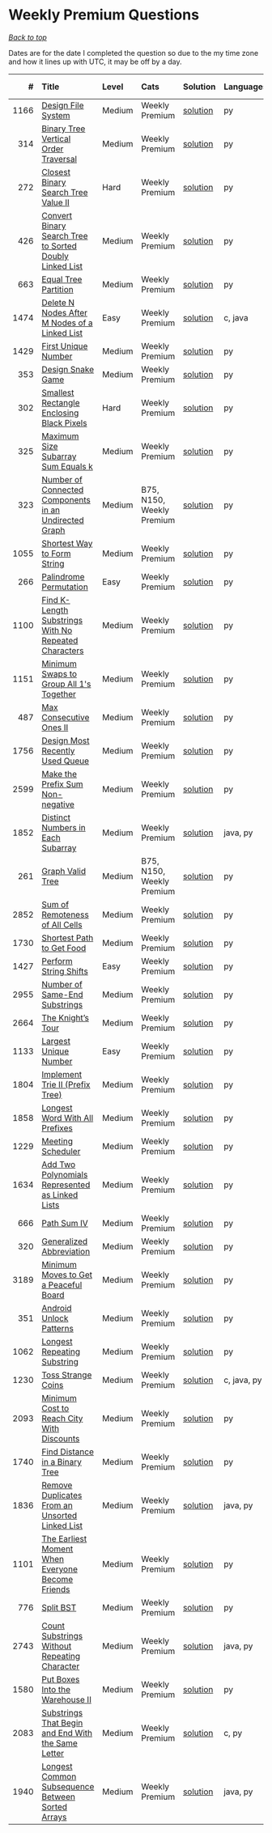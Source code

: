 # Weekly Premium Questions

*[Back to top](<../README.md>)*

Dates are for the date I completed the question so due to the my time zone and how it lines up with UTC, it may be off by a day.

|    # | Title                                                                                                                                              | Level   | Cats                      | Solution                                                                       | Languages   | Date Complete   |
|-----:|:---------------------------------------------------------------------------------------------------------------------------------------------------|:--------|:--------------------------|:-------------------------------------------------------------------------------|:------------|:----------------|
| 1166 | [Design File System](<https://leetcode.com/problems/design-file-system>)                                                                           | Medium  | Weekly Premium            | [solution](<_1166. Design File System.md>)                                     | py          | Aug 15, 2025    |
|  314 | [Binary Tree Vertical Order Traversal](<https://leetcode.com/problems/binary-tree-vertical-order-traversal>)                                       | Medium  | Weekly Premium            | [solution](<_314. Binary Tree Vertical Order Traversal.md>)                    | py          | Aug 01, 2025    |
|  272 | [Closest Binary Search Tree Value II](<https://leetcode.com/problems/closest-binary-search-tree-value-ii>)                                         | Hard    | Weekly Premium            | [solution](<_272. Closest Binary Search Tree Value II.md>)                     | py          | Jul 29, 2025    |
|  426 | [Convert Binary Search Tree to Sorted Doubly Linked List](<https://leetcode.com/problems/convert-binary-search-tree-to-sorted-doubly-linked-list>) | Medium  | Weekly Premium            | [solution](<_426. Convert Binary Search Tree to Sorted Doubly Linked List.md>) | py          | Jun 29, 2025    |
|  663 | [Equal Tree Partition](<https://leetcode.com/problems/equal-tree-partition>)                                                                       | Medium  | Weekly Premium            | [solution](<_663. Equal Tree Partition.md>)                                    | py          | Jun 15, 2025    |
| 1474 | [Delete N Nodes After M Nodes of a Linked List](<https://leetcode.com/problems/delete-n-nodes-after-m-nodes-of-a-linked-list>)                     | Easy    | Weekly Premium            | [solution](<_1474. Delete N Nodes After M Nodes of a Linked List.md>)          | c, java     | May 29, 2025    |
| 1429 | [First Unique Number](<https://leetcode.com/problems/first-unique-number>)                                                                         | Medium  | Weekly Premium            | [solution](<_1429. First Unique Number.md>)                                    | py          | May 22, 2025    |
|  353 | [Design Snake Game](<https://leetcode.com/problems/design-snake-game>)                                                                             | Medium  | Weekly Premium            | [solution](<_353. Design Snake Game.md>)                                       | py          | May 01, 2025    |
|  302 | [Smallest Rectangle Enclosing Black Pixels](<https://leetcode.com/problems/smallest-rectangle-enclosing-black-pixels>)                             | Hard    | Weekly Premium            | [solution](<_302. Smallest Rectangle Enclosing Black Pixels.md>)               | py          | Apr 22, 2025    |
|  325 | [Maximum Size Subarray Sum Equals k](<https://leetcode.com/problems/maximum-size-subarray-sum-equals-k>)                                           | Medium  | Weekly Premium            | [solution](<_325. Maximum Size Subarray Sum Equals k.md>)                      | py          | Apr 15, 2025    |
|  323 | [Number of Connected Components in an Undirected Graph](<https://leetcode.com/problems/number-of-connected-components-in-an-undirected-graph>)     | Medium  | B75, N150, Weekly Premium | [solution](<_323. Number of Connected Components in an Undirected Graph.md>)   | py          | Apr 08, 2025    |
| 1055 | [Shortest Way to Form String](<https://leetcode.com/problems/shortest-way-to-form-string>)                                                         | Medium  | Weekly Premium            | [solution](<_1055. Shortest Way to Form String.md>)                            | py          | Mar 29, 2025    |
|  266 | [Palindrome Permutation](<https://leetcode.com/problems/palindrome-permutation>)                                                                   | Easy    | Weekly Premium            | [solution](<_266. Palindrome Permutation.md>)                                  | py          | Mar 15, 2025    |
| 1100 | [Find K-Length Substrings With No Repeated Characters](<https://leetcode.com/problems/find-k-length-substrings-with-no-repeated-characters>)       | Medium  | Weekly Premium            | [solution](<_1100. Find K-Length Substrings With No Repeated Characters.md>)   | py          | Mar 08, 2025    |
| 1151 | [Minimum Swaps to Group All 1's Together](<https://leetcode.com/problems/minimum-swaps-to-group-all-1s-together>)                                  | Medium  | Weekly Premium            | [solution](<_1151. Minimum Swaps to Group All 1's Together.md>)                | py          | Mar 01, 2025    |
|  487 | [Max Consecutive Ones II](<https://leetcode.com/problems/max-consecutive-ones-ii>)                                                                 | Medium  | Weekly Premium            | [solution](<_487. Max Consecutive Ones II.md>)                                 | py          | Feb 22, 2025    |
| 1756 | [Design Most Recently Used Queue](<https://leetcode.com/problems/design-most-recently-used-queue>)                                                 | Medium  | Weekly Premium            | [solution](<_1756. Design Most Recently Used Queue.md>)                        | py          | Feb 15, 2025    |
| 2599 | [Make the Prefix Sum Non-negative](<https://leetcode.com/problems/make-the-prefix-sum-non-negative>)                                               | Medium  | Weekly Premium            | [solution](<_2599. Make the Prefix Sum Non-negative.md>)                       | py          | Feb 08, 2025    |
| 1852 | [Distinct Numbers in Each Subarray](<https://leetcode.com/problems/distinct-numbers-in-each-subarray>)                                             | Medium  | Weekly Premium            | [solution](<_1852. Distinct Numbers in Each Subarray.md>)                      | java, py    | Feb 01, 2025    |
|  261 | [Graph Valid Tree](<https://leetcode.com/problems/graph-valid-tree>)                                                                               | Medium  | B75, N150, Weekly Premium | [solution](<_261. Graph Valid Tree.md>)                                        | py          | Jan 29, 2025    |
| 2852 | [Sum of Remoteness of All Cells](<https://leetcode.com/problems/sum-of-remoteness-of-all-cells>)                                                   | Medium  | Weekly Premium            | [solution](<_2852. Sum of Remoteness of All Cells.md>)                         | py          | Jan 22, 2025    |
| 1730 | [Shortest Path to Get Food](<https://leetcode.com/problems/shortest-path-to-get-food>)                                                             | Medium  | Weekly Premium            | [solution](<_1730. Shortest Path to Get Food.md>)                              | py          | Jan 15, 2025    |
| 1427 | [Perform String Shifts](<https://leetcode.com/problems/perform-string-shifts>)                                                                     | Easy    | Weekly Premium            | [solution](<_1427. Perform String Shifts.md>)                                  | py          | Jan 01, 2025    |
| 2955 | [Number of Same-End Substrings](<https://leetcode.com/problems/number-of-same-end-substrings>)                                                     | Medium  | Weekly Premium            | [solution](<_2955. Number of Same-End Substrings.md>)                          | py          | Nov 01, 2024    |
| 2664 | [The Knight’s Tour](<https://leetcode.com/problems/the-knights-tour>)                                                                              | Medium  | Weekly Premium            | [solution](<_2664. The Knight’s Tour.md>)                                      | py          | Oct 22, 2024    |
| 1133 | [Largest Unique Number](<https://leetcode.com/problems/largest-unique-number>)                                                                     | Easy    | Weekly Premium            | [solution](<_1133. Largest Unique Number.md>)                                  | py          | Oct 01, 2024    |
| 1804 | [Implement Trie II (Prefix Tree)](<https://leetcode.com/problems/implement-trie-ii-prefix-tree>)                                                   | Medium  | Weekly Premium            | [solution](<_1804. Implement Trie II (Prefix Tree).md>)                        | py          | Sep 29, 2024    |
| 1858 | [Longest Word With All Prefixes](<https://leetcode.com/problems/longest-word-with-all-prefixes>)                                                   | Medium  | Weekly Premium            | [solution](<_1858. Longest Word With All Prefixes.md>)                         | py          | Sep 22, 2024    |
| 1229 | [Meeting Scheduler](<https://leetcode.com/problems/meeting-scheduler>)                                                                             | Medium  | Weekly Premium            | [solution](<_1229. Meeting Scheduler.md>)                                      | py          | Sep 08, 2024    |
| 1634 | [Add Two Polynomials Represented as Linked Lists](<https://leetcode.com/problems/add-two-polynomials-represented-as-linked-lists>)                 | Medium  | Weekly Premium            | [solution](<_1634. Add Two Polynomials Represented as Linked Lists.md>)        | py          | Sep 01, 2024    |
|  666 | [Path Sum IV](<https://leetcode.com/problems/path-sum-iv>)                                                                                         | Medium  | Weekly Premium            | [solution](<_666. Path Sum IV.md>)                                             | py          | Aug 29, 2024    |
|  320 | [Generalized Abbreviation](<https://leetcode.com/problems/generalized-abbreviation>)                                                               | Medium  | Weekly Premium            | [solution](<_320. Generalized Abbreviation.md>)                                | py          | Aug 22, 2024    |
| 3189 | [Minimum Moves to Get a Peaceful Board](<https://leetcode.com/problems/minimum-moves-to-get-a-peaceful-board>)                                     | Medium  | Weekly Premium            | [solution](<_3189. Minimum Moves to Get a Peaceful Board.md>)                  | py          | Aug 15, 2024    |
|  351 | [Android Unlock Patterns](<https://leetcode.com/problems/android-unlock-patterns>)                                                                 | Medium  | Weekly Premium            | [solution](<_351. Android Unlock Patterns.md>)                                 | py          | Aug 08, 2024    |
| 1062 | [Longest Repeating Substring](<https://leetcode.com/problems/longest-repeating-substring>)                                                         | Medium  | Weekly Premium            | [solution](<_1062. Longest Repeating Substring.md>)                            | py          | Aug 01, 2024    |
| 1230 | [Toss Strange Coins](<https://leetcode.com/problems/toss-strange-coins>)                                                                           | Medium  | Weekly Premium            | [solution](<_1230. Toss Strange Coins.md>)                                     | c, java, py | Jul 29, 2024    |
| 2093 | [Minimum Cost to Reach City With Discounts](<https://leetcode.com/problems/minimum-cost-to-reach-city-with-discounts>)                             | Medium  | Weekly Premium            | [solution](<_2093. Minimum Cost to Reach City With Discounts.md>)              | py          | Jul 22, 2024    |
| 1740 | [Find Distance in a Binary Tree](<https://leetcode.com/problems/find-distance-in-a-binary-tree>)                                                   | Medium  | Weekly Premium            | [solution](<_1740. Find Distance in a Binary Tree.md>)                         | py          | Jul 15, 2024    |
| 1836 | [Remove Duplicates From an Unsorted Linked List](<https://leetcode.com/problems/remove-duplicates-from-an-unsorted-linked-list>)                   | Medium  | Weekly Premium            | [solution](<_1836. Remove Duplicates From an Unsorted Linked List.md>)         | java, py    | Jul 08, 2024    |
| 1101 | [The Earliest Moment When Everyone Become Friends](<https://leetcode.com/problems/the-earliest-moment-when-everyone-become-friends>)               | Medium  | Weekly Premium            | [solution](<_1101. The Earliest Moment When Everyone Become Friends.md>)       | py          | Jul 01, 2024    |
|  776 | [Split BST](<https://leetcode.com/problems/split-bst>)                                                                                             | Medium  | Weekly Premium            | [solution](<_776. Split BST.md>)                                               | py          | Jun 29, 2024    |
| 2743 | [Count Substrings Without Repeating Character](<https://leetcode.com/problems/count-substrings-without-repeating-character>)                       | Medium  | Weekly Premium            | [solution](<_2743. Count Substrings Without Repeating Character.md>)           | java, py    | Jun 22, 2024    |
| 1580 | [Put Boxes Into the Warehouse II](<https://leetcode.com/problems/put-boxes-into-the-warehouse-ii>)                                                 | Medium  | Weekly Premium            | [solution](<_1580. Put Boxes Into the Warehouse II.md>)                        | py          | Jun 15, 2024    |
| 2083 | [Substrings That Begin and End With the Same Letter](<https://leetcode.com/problems/substrings-that-begin-and-end-with-the-same-letter>)           | Medium  | Weekly Premium            | [solution](<_2083. Substrings That Begin and End With the Same Letter.md>)     | c, py       | Jun 08, 2024    |
| 1940 | [Longest Common Subsequence Between Sorted Arrays](<https://leetcode.com/problems/longest-common-subsequence-between-sorted-arrays>)               | Medium  | Weekly Premium            | [solution](<_1940. Longest Common Subsequence Between Sorted Arrays.md>)       | java, py    | Jun 01, 2024    |